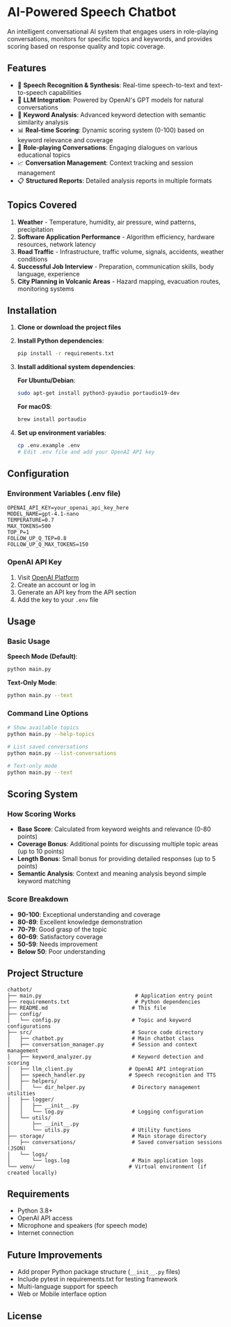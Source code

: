 # AI-Powered Speech Chatbot

An intelligent conversational AI system that engages users in role-playing conversations, monitors for specific topics and keywords, and provides scoring based on response quality and topic coverage.

## Features

- 🎤 **Speech Recognition & Synthesis**: Real-time speech-to-text and text-to-speech capabilities
- 🤖 **LLM Integration**: Powered by OpenAI's GPT models for natural conversations
- 🎯 **Keyword Analysis**: Advanced keyword detection with semantic similarity analysis
- 📊 **Real-time Scoring**: Dynamic scoring system (0-100) based on keyword relevance and coverage
- 💬 **Role-playing Conversations**: Engaging dialogues on various educational topics
- 📈 **Conversation Management**: Context tracking and session management
- 📋 **Structured Reports**: Detailed analysis reports in multiple formats

## Topics Covered

1. **Weather** - Temperature, humidity, air pressure, wind patterns, precipitation
2. **Software Application Performance** - Algorithm efficiency, hardware resources, network latency
3. **Road Traffic** - Infrastructure, traffic volume, signals, accidents, weather conditions
4. **Successful Job Interview** - Preparation, communication skills, body language, experience
5. **City Planning in Volcanic Areas** - Hazard mapping, evacuation routes, monitoring systems

## Installation

1. **Clone or download the project files**

2. **Install Python dependencies**:
   ```bash
   pip install -r requirements.txt
   ```

3. **Install additional system dependencies**:
   
   **For Ubuntu/Debian**:
   ```bash
   sudo apt-get install python3-pyaudio portaudio19-dev
   ```
   
   **For macOS**:
   ```bash
   brew install portaudio
   ```

4. **Set up environment variables**:
   ```bash
   cp .env.example .env
   # Edit .env file and add your OpenAI API key
   ```



## Configuration

### Environment Variables (.env file)

```env
OPENAI_API_KEY=your_openai_api_key_here
MODEL_NAME=gpt-4.1-nano
TEMPERATURE=0.7
MAX_TOKENS=500
TOP_P=1
FOLLOW_UP_Q_TEP=0.8
FOLLOW_UP_Q_MAX_TOKENS=150
```

### OpenAI API Key

1. Visit [OpenAI Platform](https://platform.openai.com/)
2. Create an account or log in
3. Generate an API key from the API section
4. Add the key to your `.env` file

## Usage

### Basic Usage

**Speech Mode (Default)**:
```bash
python main.py
```

**Text-Only Mode**:
```bash
python main.py --text
```

### Command Line Options

```bash
# Show available topics
python main.py --help-topics

# List saved conversations
python main.py --list-conversations

# Text-only mode
python main.py --text
```

## Scoring System

### How Scoring Works

- **Base Score**: Calculated from keyword weights and relevance (0-80 points)
- **Coverage Bonus**: Additional points for discussing multiple topic areas (up to 10 points)
- **Length Bonus**: Small bonus for providing detailed responses (up to 5 points)
- **Semantic Analysis**: Context and meaning analysis beyond simple keyword matching

### Score Breakdown

- **90-100**: Exceptional understanding and coverage
- **80-89**: Excellent knowledge demonstration
- **70-79**: Good grasp of the topic
- **60-69**: Satisfactory coverage
- **50-59**: Needs improvement
- **Below 50**: Poor understanding

## Project Structure

```
chatbot/
├── main.py                              # Application entry point
├── requirements.txt                     # Python dependencies
├── README.md                           # This file
├── config/
│   └── config.py                       # Topic and keyword configurations
├── src/                                # Source code directory
│   ├── chatbot.py                      # Main chatbot class
│   ├── conversation_manager.py         # Session and context management
│   ├── keyword_analyzer.py             # Keyword detection and scoring
│   ├── llm_client.py                  # OpenAI API integration
│   ├── speech_handler.py              # Speech recognition and TTS
│   ├── helpers/
│   │   └── dir_helper.py               # Directory management utilities
│   ├── logger/
│   │   ├── __init__.py
│   │   └── log.py                      # Logging configuration
│   └── utils/
│       ├── __init__.py
│       └── utils.py                    # Utility functions
├── storage/                            # Main storage directory
│   ├── conversations/                  # Saved conversation sessions (JSON)
│   └── logs/
│       └── logs.log                    # Main application logs
└── venv/                              # Virtual environment (if created locally)
```


## Requirements

- Python 3.8+
- OpenAI API access
- Microphone and speakers (for speech mode)
- Internet connection

## Future Improvements

   - Add proper Python package structure (`__init__.py` files)
   - Include pytest in requirements.txt for testing framework
   - Multi-language support for speech
   - Web or Mobile interface option


## License


